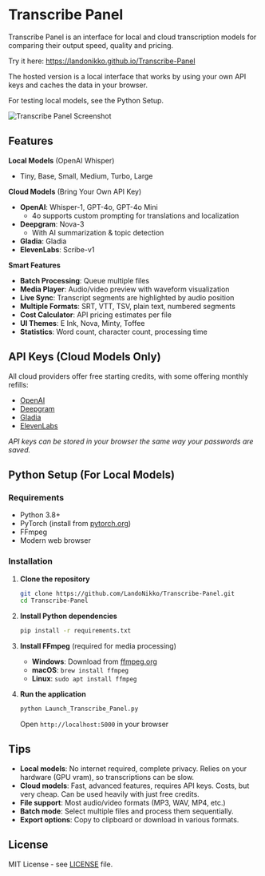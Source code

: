 # Transcribe Panel

Transcribe Panel is an interface for local and cloud transcription models for comparing their output speed, quality and pricing.

Try it here: https://landonikko.github.io/Transcribe-Panel

The hosted version is a local interface that works by using your own API keys and caches the data in your browser.

For testing local models, see the Python Setup.

![Transcribe Panel Screenshot](https://i.imgur.com/uJTJf1L.png)

## Features

**Local Models** (OpenAI Whisper)
- Tiny, Base, Small, Medium, Turbo, Large

**Cloud Models** (Bring Your Own API Key)
- **OpenAI**: Whisper-1, GPT-4o, GPT-4o Mini
   - 4o supports custom prompting for translations and localization
- **Deepgram**: Nova-3
   - With AI summarization & topic detection
- **Gladia**: Gladia
- **ElevenLabs**: Scribe-v1

**Smart Features**
- **Batch Processing**: Queue multiple files
- **Media Player**: Audio/video preview with waveform visualization
- **Live Sync**: Transcript segments are highlighted by audio position
- **Multiple Formats**: SRT, VTT, TSV, plain text, numbered segments
- **Cost Calculator**: API pricing estimates per file
- **UI Themes**: E Ink, Nova, Minty, Toffee
- **Statistics**: Word count, character count, processing time

## API Keys (Cloud Models Only)

All cloud providers offer free starting credits, with some offering monthly refills:

- [OpenAI](https://platform.openai.com/api-keys)
- [Deepgram](https://console.deepgram.com/signup)
- [Gladia](https://app.gladia.io)
- [ElevenLabs](https://elevenlabs.io)

*API keys can be stored in your browser the same way your passwords are saved.*

## Python Setup (For Local Models)

### Requirements
- Python 3.8+
- PyTorch (install from [pytorch.org](https://pytorch.org))
- FFmpeg
- Modern web browser

### Installation

1. **Clone the repository**
   ```bash
   git clone https://github.com/LandoNikko/Transcribe-Panel.git
   cd Transcribe-Panel
   ```

2. **Install Python dependencies**
   ```bash
   pip install -r requirements.txt
   ```

3. **Install FFmpeg** (required for media processing)
   - **Windows**: Download from [ffmpeg.org](https://ffmpeg.org/download.html)
   - **macOS**: `brew install ffmpeg`
   - **Linux**: `sudo apt install ffmpeg`

4. **Run the application**
   ```bash
   python Launch_Transcribe_Panel.py
   ```
   Open `http://localhost:5000` in your browser

## Tips

- **Local models**: No internet required, complete privacy. Relies on your hardware (GPU vram), so transcriptions can be slow.
- **Cloud models**: Fast, advanced features, requires API keys. Costs, but very cheap. Can be used heavily with just free credits.
- **File support**: Most audio/video formats (MP3, WAV, MP4, etc.)
- **Batch mode**: Select multiple files and process them sequentially.
- **Export options**: Copy to clipboard or download in various formats.

## License

MIT License - see [LICENSE](LICENSE) file.